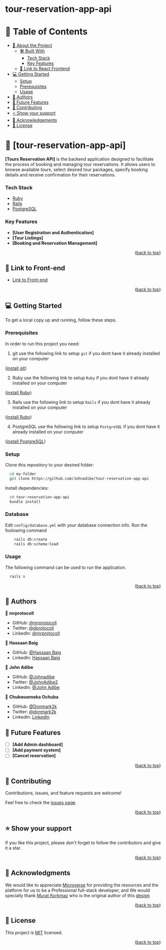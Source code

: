 # tour-reservation-app-api

<a name="readme-top"></a>

<!-- TABLE OF CONTENTS -->

# 📗 Table of Contents

- [📖 About the Project](#about-project)
  - [🛠 Built With](#built-with)
    - [Tech Stack](#tech-stack)
    - [Key Features](#key-features)
  - [🚀 Link to React Frontend](#front-end)
- [💻 Getting Started](#getting-started)
  - [Setup](#setup)
  - [Prerequisites](#prerequisites)
  - [Usage](#usage)
- [👥 Authors](#authors)
- [🔭 Future Features](#future-features)
- [🤝 Contributing](#contributing)
- [⭐️ Show your support](#support)
- [🙏 Acknowledgements](#acknowledgements)
- [📝 License](#license)

<!-- PROJECT DESCRIPTION -->

# 📖 [tour-reservation-app-api] <a name="about-project"></a>

**[Tours Reservation APi]** is the backend application designed to facilitate the process of booking and managing tour reservations. It allows users to browse available tours, select desired tour packages, specify booking details and receive confirmation for their reservations.


### Tech Stack <a name="tech-stack"></a>

- <a href="https://www.ruby-lang.org/en/documentation/">Ruby</a>
- <a href="https://rubyonrails.org/">Rails</a>
- <a href="https://www.postgresql.org/">PostgreSQL</a>

<!-- Features -->

### Key Features <a name="key-features"></a>

- **[User Registration and Authentication]**
- **[Tour Listings]**
- **[Booking and Reservation Management]**

<p align="right">(<a href="#readme-top">back to top</a>)</p>

<!-- Link to frontend -->

## 🚀 Link to Front-end <a name="front-end"></a>

- [Link to Front-end](https://github.com/Johnadibe/tour-reservation-app)

<p align="right">(<a href="#readme-top">back to top</a>)</p>

<!-- GETTING STARTED -->

## 💻 Getting Started <a name="getting-started"></a>

To get a local copy up and running, follow these steps.

### Prerequisites

In order to run this project you need:

1. git
use the following link to setup `git` if you dont have it already installed on your computer
<p align="left">(<a href="https://git-scm.com/book/en/v2/Getting-Started-Installing-Git">install git</a>)</p>

2. Ruby
use the following link to setup `Ruby` if you dont have it already installed on your computer
<p align="left">(<a href="https://www.ruby-lang.org/en/documentation/installation/">install Ruby</a>)</p>

3. Rails
use the following link to setup `Rails` if you dont have it already installed on your computer
<p align="left">(<a href="https://guides.rubyonrails.org/getting_started.html#creating-a-new-rails-project-installing-rails">install Ruby</a>)</p>

4. PostgreSQL
use the following link to setup `PostgreSQL` if you dont have it already installed on your computer
<p align="left">(<a href="https://www.tutorialspoint.com/postgresql/postgresql_environment.htm">install PostgreSQL</a>)</p>

### Setup

Clone this repository to your desired folder:

```sh
  cd my-folder
  git clone https://github.com/Johnadibe/tour-reservation-app-api
```

Install dependencies:

```sh
  cd tour-reservation-app-api
  bundle install
```

### Database
Edit `config/database.yml` with your database connection info. Run the foolowing command

```sh
    rails db:create
    rails db:schema:load
```

### Usage

The following command can be used to run the application.

```sh
  rails s
```

<p align="right">(<a href="#readme-top">back to top</a>)</p>

<!-- AUTHORS -->

## 👥 Authors <a name="authors"></a>

👤 **mrprotocoll**

- GitHub: [@mrprotocoll](https://github.com/mrprotocoll)
- Twitter: [@dprotocoll](https://twitter.com/dprotocoll)
- LinkedIn: [@mrprotocoll](https://www.linkedin.com/in/mrprotocoll)

👤 **Hassaan Baig**
- GitHub: [@Hassaan Baig](https://github.com/Hassaanjbaig-code/)
- LinkedIn: [Hassaan Baig](https://linkedin.com/in/hassaan-jawwad=baig)

👤 **John Adibe**
- GitHub: [@Johnadibe](https://github.com/Johnadibe)
- Twitter: [@JohnAdibe2](https://twitter.com/JohnAdibe2)
- LinkedIn: [@John Adibe](https://www.linkedin.com/in/john-adibe/)

👤 **Chukwuemeka Ochuba**

- GitHub: [@Donmark2k](https://github.com/Donmark2k)
- Twitter: [@donmark2k](https://twitter.com/donmark2k)
- LinkedIn: [LinkedIn](https://www.linkedin.com/in/chukwuemeka-ochuba/)
<!-- FUTURE FEATURES -->

## 🔭 Future Features <a name="future-features"></a>

- [ ] **[Add Admin dashboard]**
- [ ] **[Add payment system]**
- [ ] **[Cancel reservation]**

<p align="right">(<a href="#readme-top">back to top</a>)</p>

<!-- CONTRIBUTING -->

## 🤝 Contributing <a name="contributing"></a>

Contributions, issues, and feature requests are welcome!

Feel free to check the [issues page](../../issues/).

<p align="right">(<a href="#readme-top">back to top</a>)</p>

<!-- SUPPORT -->

## ⭐️ Show your support <a name="support"></a>

If you like this project, please don't forget to follow the contributors and give it a star.

<p align="right">(<a href="#readme-top">back to top</a>)</p>

<!-- ACKNOWLEDGEMENTS -->

## 🙏 Acknowledgments <a name="acknowledgements"></a>

We would like to appreciate [Microverse](https://www.microverse.org/) for providing the resources and the platform for us to be a Professional full-stack developer, and We would specially thank   [Murat Korkmaz](https://www.behance.net/muratk) who is the original author of this [design](https://www.behance.net/gallery/26425031/Vespa-Responsive-Redesign)

<p align="right">(<a href="#readme-top">back to top</a>)</p>

<!-- LICENSE -->

## 📝 License <a name="license"></a>

This project is [MIT](./LICENSE) licensed.

<p align="right">(<a href="#readme-top">back to top</a>)</p>
